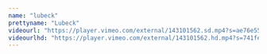 ```yaml
---
name: "lubeck"
prettyname: "Lubeck"
videourl: "https://player.vimeo.com/external/143101562.sd.mp4?s=ae76e55714762f6704f95fb30f7abaca&profile_id=112"
videourlhd: "https://player.vimeo.com/external/143101562.hd.mp4?s=741fee4ea3afcdfdb01951536f695f07&profile_id=113"
---
```

